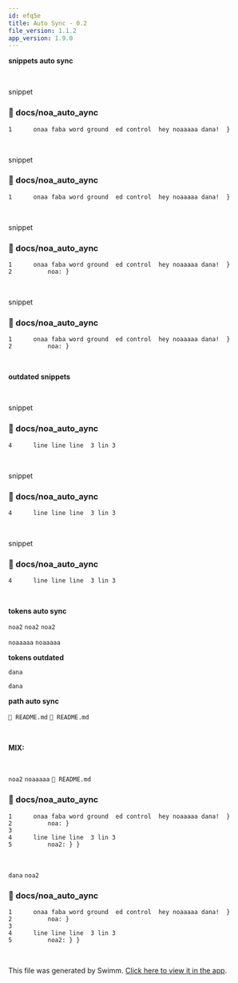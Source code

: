 ```yaml
---
id: efq5e
title: Auto Sync - 0.2
file_version: 1.1.2
app_version: 1.9.0
---
```


**snippets auto sync**

<br/>

snippet
<!-- NOTE-swimm-snippet: the lines below link your snippet to Swimm -->
### 📄 docs/noa_auto_aync
```
1      onaa faba word ground  ed control  hey noaaaaa dana!  }
```

<br/>

snippet
<!-- NOTE-swimm-snippet: the lines below link your snippet to Swimm -->
### 📄 docs/noa_auto_aync
```
1      onaa faba word ground  ed control  hey noaaaaa dana!  }
```

<br/>

snippet
<!-- NOTE-swimm-snippet: the lines below link your snippet to Swimm -->
### 📄 docs/noa_auto_aync
```
1      onaa faba word ground  ed control  hey noaaaaa dana!  }
2          noa: }
```

<br/>

snippet
<!-- NOTE-swimm-snippet: the lines below link your snippet to Swimm -->
### 📄 docs/noa_auto_aync
```
1      onaa faba word ground  ed control  hey noaaaaa dana!  }
2          noa: }
```

<br/>

**outdated snippets**

<br/>

snippet
<!-- NOTE-swimm-snippet: the lines below link your snippet to Swimm -->
### 📄 docs/noa_auto_aync
```
4      line line line  3 lin 3
```

<br/>

snippet
<!-- NOTE-swimm-snippet: the lines below link your snippet to Swimm -->
### 📄 docs/noa_auto_aync
```
4      line line line  3 lin 3
```

<br/>

snippet
<!-- NOTE-swimm-snippet: the lines below link your snippet to Swimm -->
### 📄 docs/noa_auto_aync
```
4      line line line  3 lin 3
```

<br/>

**tokens auto sync**

`noa2`<swm-token data-swm-token=":docs/noa_auto_aync:5:1:1:`    noa2: } }`"/> `noa2`<swm-token data-swm-token=":docs/noa_auto_aync:5:1:1:`    noa2: } }`"/> `noa2`<swm-token data-swm-token=":docs/noa_auto_aync:5:1:1:`    noa2: } }`"/>

`noaaaaa`<swm-token data-swm-token=":docs/noa_auto_aync:1:14:14:`onaa faba word ground  ed control  hey noaaaaa dana!  }`"/> `noaaaaa`<swm-token data-swm-token=":docs/noa_auto_aync:1:14:14:`onaa faba word ground  ed control  hey noaaaaa dana!  }`"/>

**tokens outdated**

`dana`<swm-token data-swm-token=":docs/noa_auto_aync:1:16:16:`onaa faba word ground  ed control  hey noaaaaa dana!  }`"/>

`dana`<swm-token data-swm-token=":docs/noa_auto_aync:1:16:16:`onaa faba word ground  ed control  hey noaaaaa dana!  }`"/>

**path auto sync**

`📄 README.md` `📄 README.md`

<br/>

**MIX:**

<br/>

`noa2`<swm-token data-swm-token=":docs/noa_auto_aync:5:1:1:`    noa2: } }`"/> `noaaaaa`<swm-token data-swm-token=":docs/noa_auto_aync:1:14:14:`onaa faba word ground  ed control  hey noaaaaa dana!  }`"/> `📄 README.md`
<!-- NOTE-swimm-snippet: the lines below link your snippet to Swimm -->
### 📄 docs/noa_auto_aync
```
1      onaa faba word ground  ed control  hey noaaaaa dana!  }
2          noa: }
3          
4      line line line  3 lin 3
5          noa2: } }
```

<br/>

`dana`<swm-token data-swm-token=":docs/noa_auto_aync:1:16:16:`onaa faba word ground  ed control  hey noaaaaa dana!  }`"/> `noa2`<swm-token data-swm-token=":docs/noa_auto_aync:5:1:1:`    noa2: } }`"/>
<!-- NOTE-swimm-snippet: the lines below link your snippet to Swimm -->
### 📄 docs/noa_auto_aync
```
1      onaa faba word ground  ed control  hey noaaaaa dana!  }
2          noa: }
3          
4      line line line  3 lin 3
5          noa2: } }
```

<br/>

This file was generated by Swimm. [Click here to view it in the app](http://localhost:5000/repos/Z2l0aHViJTNBJTNBTm9hUmVwbyUzQSUzQU5vYW96ZXI=/docs/efq5e).
